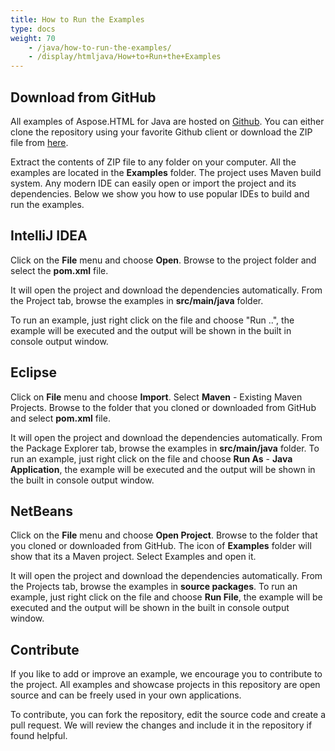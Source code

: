 ```yaml
---
title: How to Run the Examples
type: docs
weight: 70
    - /java/how-to-run-the-examples/
    - /display/htmljava/How+to+Run+the+Examples
---
```


## **Download from GitHub** ## 
All examples of Aspose.HTML for Java are hosted on [Github](https://github.com/aspose-html/Aspose.HTML-for-Java). You can either clone the repository using your favorite Github client or download the ZIP file from [here](https://github.com/aspose-html/Aspose.HTML-for-Java/archive/master.zip).

Extract the contents of ZIP file to any folder on your computer. All the examples are located in the **Examples** folder. The project uses Maven build system. Any modern IDE can easily open or import the project and its dependencies. Below we show you how to use popular IDEs to build and run the examples.
## **IntelliJ IDEA** ## 
Click on the **File** menu and choose **Open**. Browse to the project folder and select the **pom.xml** file.

It will open the project and download the dependencies automatically. From the Project tab, browse the examples in **src/main/java** folder.

To run an example, just right click on the file and choose "Run ..", the example will be executed and the output will be shown in the built in console output window.
## **Eclipse** ## 
Click on **File** menu and choose **Import**. Select **Maven** - Existing Maven Projects. Browse to the folder that you cloned or downloaded from GitHub and select **pom.xml** file.

It will open the project and download the dependencies automatically. From the Package Explorer tab, browse the examples in **src/main/java** folder. To run an example, just right click on the file and choose **Run As** - **Java Application**, the example will be executed and the output will be shown in the built in console output window.
## **NetBeans** ## 
Click on the **File** menu and choose **Open Project**. Browse to the folder that you cloned or downloaded from GitHub. The icon of **Examples** folder will show that its a Maven project. Select Examples and open it.

It will open the project and download the dependencies automatically. From the Projects tab, browse the examples in **source packages**. To run an example, just right click on the file and choose **Run File**, the example will be executed and the output will be shown in the built in console output window.
## **Contribute** ## 
If you like to add or improve an example, we encourage you to contribute to the project. All examples and showcase projects in this repository are open source and can be freely used in your own applications.

To contribute, you can fork the repository, edit the source code and create a pull request. We will review the changes and include it in the repository if found helpful.
